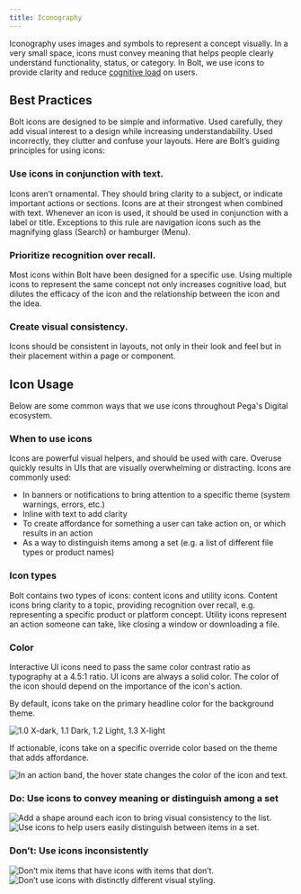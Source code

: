 ```yaml
---
title: Iconography
---
```


Iconography uses images and symbols to represent a concept visually. In a very small space, icons must convey meaning that helps people clearly understand functionality, status, or category. In Bolt, we use icons to provide clarity and reduce [cognitive load](https://en.wikipedia.org/wiki/Cognitive_load) on users.

## Best Practices

Bolt icons are designed to be simple and informative. Used carefully, they add visual interest to a design while increasing understandability. Used incorrectly, they clutter and confuse your layouts. Here are Bolt’s guiding principles for using icons:

### Use icons in conjunction with text.

Icons aren’t ornamental. They should bring clarity to a subject, or indicate important actions or sections. Icons are at their strongest when combined with text. Whenever an icon is used, it should be used in conjunction with a label or title. Exceptions to this rule are navigation icons such as the magnifying glass (Search) or hamburger (Menu).

### Prioritize recognition over recall.

Most icons within Bolt have been designed for a specific use. Using multiple icons to represent the same concept not only increases cognitive load, but dilutes the efficacy of the icon and the relationship between the icon and the idea.

### Create visual consistency.

Icons should be consistent in layouts, not only in their look and feel but in their placement within a page or component.

## Icon Usage

Below are some common ways that we use icons throughout Pega's Digital ecosystem.

### When to use icons

Icons are powerful visual helpers, and should be used with care. Overuse quickly results in UIs that are visually overwhelming or distracting.
Icons are commonly used:

- In banners or notifications to bring attention to a specific theme (system warnings, errors, etc.)
- Inline with text to add clarity
- To create affordance for something a user can take action on, or which results in an action
- As a way to distinguish items among a set (e.g. a list of different file types or product names)

### Icon types

Bolt contains two types of icons: content icons and utility icons. Content icons bring clarity to a topic, providing recognition over recall, e.g. representing a specific product or platform concept. Utility icons represent an action someone can take, like closing a window or downloading a file.

### Color 

Interactive UI icons need to pass the same color contrast ratio as typography at a 4.5:1 ratio. UI icons are always a solid color. The color of the icon should depend on the importance of the icon's action.

By default, icons take on the primary headline color for the background theme. 

![1.0 X-dark, 1.1 Dark, 1.2 Light, 1.3 X-light](/images/docs/icons_themes.png)


If actionable, icons take on a specific override color based on the theme that adds affordance.

![In an action band, the hover state changes the color of the icon and text.](/images/docs/icons_action-band.png)



### Do: Use icons to convey meaning or distinguish among a set
![Add a shape around each icon to bring visual consistency to the list.](/images/docs/icons_DO-1.png)   ![Use icons to help users easily distinguish between items in a set.](/images/docs/icons_DO-2.png)

### Don’t: Use icons inconsistently
![Don’t mix items that have icons with items that don’t.](/images/docs/icons_DONOT-1.png)   ![Don’t use icons with distinctly different visual styling.](/images/docs/icons_DONOT-2.png)


